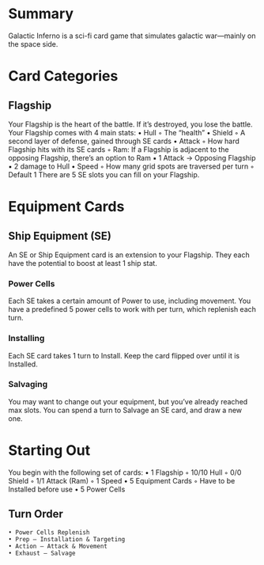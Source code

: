 # Summary
Galactic Inferno is a sci-fi card game that simulates galactic war—mainly on the space side.
# Card Categories
## Flagship
Your Flagship is the heart of the battle. If it’s destroyed, you lose the battle. 
Your Flagship comes with 4 main stats:
    • Hull
        ◦ The “health”
    • Shield
        ◦ A second layer of defense, gained through SE cards
    • Attack
        ◦ How hard Flagship hits with its SE cards
        ◦ Ram: If a Flagship is adjacent to the opposing Flagship, there’s an option to Ram 
            ▪ 1 Attack → Opposing Flagship
            ▪ 2 damage to Hull 
    • Speed
        ◦ How many grid spots are traversed per turn
        ◦ Default 1
There are 5 SE slots you can fill on your Flagship.
# Equipment Cards
## Ship Equipment (SE)
An SE or Ship Equipment card is an extension to your Flagship. They each have the potential to boost at least 1 ship stat.
### Power Cells
Each SE takes a certain amount of Power to use, including movement. You have a predefined 5 power cells to work with per turn, which replenish each turn.
### Installing
Each SE card takes 1 turn to Install. Keep the card flipped over until it is Installed.
### Salvaging
You may want to change out your equipment, but you’ve already reached max slots. You can spend a turn to Salvage an SE card, and draw a new one.  
# Starting Out
You begin with the following set of cards:
    • 1 Flagship 
        ◦ 10/10 Hull
        ◦ 0/0 Shield
        ◦ 1/1 Attack (Ram)
        ◦ 1 Speed
    • 5 Equipment Cards
        ◦ Have to be Installed before use
    • 5 Power Cells
## Turn Order
    • Power Cells Replenish
    • Prep – Installation & Targeting
    • Action – Attack & Movement
    • Exhaust – Salvage 
